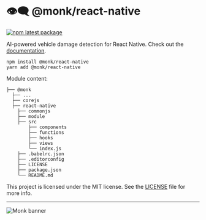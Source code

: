 # 👁️‍🗨️ @monk/react-native
[![npm latest package](https://img.shields.io/npm/v/@monk/react-native/latest.svg)](https://www.npmjs.com/package/@monk/react-native)

AI-powered vehicle damage detection for React Native.
Check out the [documentation](https://monkvision.github.io/monk/docs).

``` yarn
npm install @monk/react-native
yarn add @monk/react-native
```

Module content:
``` xpath2
├── @monk
  ├── ...
  ├── corejs
  ├── react-native
    ├── commonjs
    ├── module
    ├── src
        ├── components
        ├── functions
        ├── hooks
        ├── views
        └── index.js
    ├── .babelrc.json
    ├── .editorconfig
    ├── LICENSE
    ├── package.json
    └── README.md
```

This project is licensed under the MIT license. See the [LICENSE](LICENSE) file for more info.

----
![Monk banner](https://raw.githubusercontent.com/monkvision/monkjs/master/assets/banner.webp)

